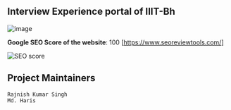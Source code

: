 ## Interview Experience portal of IIIT-Bh

![image](https://github.com/user-attachments/assets/47f30b87-2651-4875-83c4-4c71f8179733)

**Google SEO Score of the website**: 100 [https://www.seoreviewtools.com/]

![SEO score](https://github.com/user-attachments/assets/6b498c0b-f5e7-4af3-a9b3-ae67848a1517)



## Project Maintainers

`Rajnish Kumar Singh` <br/>
`Md. Haris`
